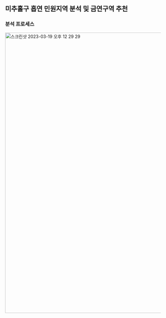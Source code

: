 ## 미추홀구 흡연 민원지역 분석 및 금연구역 추천


### 분석 프로세스
<img width="910" alt="스크린샷 2023-03-19 오후 12 29 29" src="https://user-images.githubusercontent.com/91936267/226152043-105a5f50-6cc8-4f0e-b433-b211b49ce978.png">
